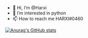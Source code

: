 - 👋 Hi, I’m @Harxi
- 👀 I’m interested in python
- 📫 How to reach me HARXI#0460

[![Anurag's GitHub stats](https://github-readme-stats.vercel.app/api?username=Huxill)](https://github.com/Huxill/WhiteScript)


